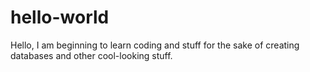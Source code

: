 # hello-world

Hello, I am beginning to learn coding and stuff for the sake of creating databases and other cool-looking stuff.
